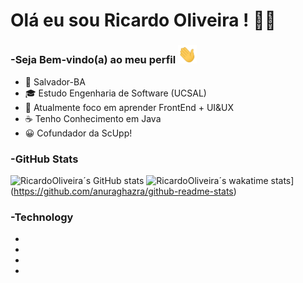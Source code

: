 <h1> Olá eu sou Ricardo Oliveira ! 🧑‍💻 </h1>

### -Seja Bem-vindo(a) ao meu perfil <img src="https://raw.githubusercontent.com/parth-27/parth-27/master/Hi.gif" width="30px" style="max-width:100%;"> 




<ul>
    <li> 📍  Salvador-BA </li>
    <li> 🎓 Estudo Engenharia de Software (UCSAL) </li>
    <li> 🎨 Atualmente foco em aprender FrontEnd + UI&UX </li>
    <li> ☕️ Tenho Conhecimento em Java </li>
    <li> 😀 Cofundador da ScUpp!</li>
</ul>

### -GitHub Stats

![RicardoOliveira´s GitHub stats](https://github-readme-stats.vercel.app/api?username=ricardoliveiraof2m)
![RicardoOliveira´s wakatime stats](https://github-readme-stats.vercel.app/api/wakatime?username=ricardoliveiraof2m)](https://github.com/anuraghazra/github-readme-stats)

### -Technology

<ul>
    <li> </li>
    <li> </li>
    <li> </li>
    <li> </li>  
</ul>    
